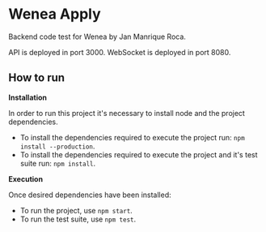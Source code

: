 # Wenea Apply #

Backend code test for Wenea by Jan Manrique Roca.

API is deployed in port 3000.
WebSocket is deployed in port 8080.

## How to run ##

**Installation**

In order to run this project it's necessary to install node and the project dependencies. 

- To install the dependencies required to execute the project run: `npm install --production`.
- To install the dependencies required to execute the project and it's test suite run: `npm install`.

**Execution**

Once desired dependencies have been installed:

- To run the project, use `npm start`.
- To run the test suite, use `npm test`.
